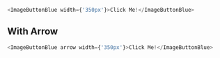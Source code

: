 ```js
<ImageButtonBlue width={'350px'}>Click Me!</ImageButtonBlue>
```

## With Arrow
```js
<ImageButtonBlue arrow width={'350px'}>Click Me!</ImageButtonBlue>
```
